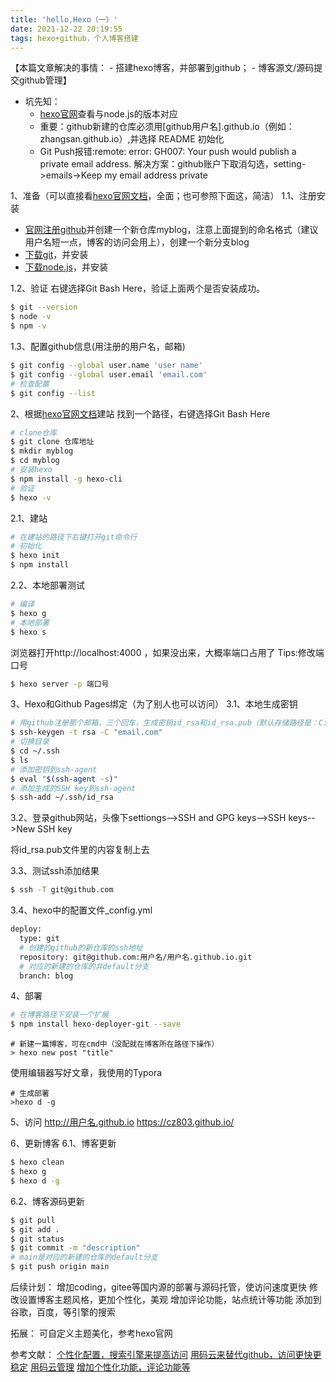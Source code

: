 ```yaml
---
title: 'hello,Hexo（一）'
date: 2021-12-22 20:19:55
tags: hexo+github，个人博客搭建
---
```


【本篇文章解决的事情：
		- 搭建hexo博客，并部署到github；
		- 博客源文/源码提交github管理】

- 坑先知： 
	- [hexo官网](https://hexo.io/zh-cn/docs/)查看与node.js的版本对应
	- 重要：github新建的仓库必须用[github用户名].github.io（例如：zhangsan.github.io）,并选择 README 初始化
	- Git Push报错:remote: error: GH007: Your push would publish a private email address. 解决方案：github账户下取消勾选，setting->emails->Keep my email address private

1、准备（可以直接看[hexo官网文档](https://hexo.io/zh-cn/docs/)，全面；也可参照下面这，简洁）
1.1、注册安装
- [官网注册github](https://github.com/)并创建一个新仓库myblog，注意上面提到的命名格式（建议用户名短一点，博客的访问会用上），创建一个新分支blog
- [下载git](https://git-scm.com/)，并安装
- [下载node.js](https://nodejs.org/en/download/)，并安装

1.2、验证
	右键选择Git Bash Here，验证上面两个是否安装成功。

```bash
$ git --version
$ node -v
$ npm -v
```
1.3、配置github信息(用注册的用户名，邮箱)

```bash
$ git config --global user.name 'user name'
$ git config --global user.email 'email.com'
# 检查配置
$ git config --list
```

2、根据[hexo官网文档](https://hexo.io/zh-cn/docs/)建站
	找到一个路径，右键选择Git Bash Here
```bash
# clone仓库
$ git clone 仓库地址
$ mkdir myblog
$ cd myblog
# 安装hexo
$ npm install -g hexo-cli
# 验证
$ hexo -v
```
2.1、建站
```bash
# 在建站的路径下右键打开git命令行
# 初始化
$ hexo init
$ npm install
```
2.2、本地部署测试
```bash
# 编译
$ hexo g
# 本地部署
$ hexo s
```
浏览器打开http://localhost:4000 ，如果没出来，大概率端口占用了
Tips:修改端口号

```bash
$ hexo server -p 端口号
```

3、Hexo和Github Pages绑定（为了别人也可以访问）
3.1、本地生成密钥
```bash
# 用github注册那个邮箱，三个回车，生成密钥id_rsa和id_rsa.pub（默认存储路径是：C:\Users\Administrator\.ssh）
$ ssh-keygen -t rsa -C "email.com"
# 切换目录
$ cd ~/.ssh
$ ls
# 添加密钥到ssh-agent
$ eval "$(ssh-agent -s)"
# 添加生成的SSH key到ssh-agent
$ ssh-add ~/.ssh/id_rsa
```
3.2、登录github网站，头像下settiongs-->SSH and GPG keys-->SSH keys-->New SSH key

将id_rsa.pub文件里的内容复制上去

3.3、测试ssh添加结果
```bash
$ ssh -T git@github.com
```

3.4、hexo中的配置文件_config.yml
```bash
deploy:
  type: git
  # 创建的github的新仓库的ssh地址
  repository: git@github.com:用户名/用户名.github.io.git
  # 对应的新建的仓库的非default分支
  branch: blog
```

4、部署
```bash
# 在博客路径下安装一个扩展
$ npm install hexo-deployer-git --save
```

```shell
# 新建一篇博客，可在cmd中（没配就在博客所在路径下操作）
> hexo new post "title"
```

使用编辑器写好文章，我使用的Typora
```shell
# 生成部署
>hexo d -g
```
5、访问
http://用户名.github.io
https://cz803.github.io/

6、更新博客
6.1、博客更新
```bash
$ hexo clean
$ hexo g
$ hexo d -g
```
6.2、博客源码更新
```bash
$ git pull
$ git add .
$ git status
$ git commit -m "description"
# main是对应的新建的仓库的default分支
$ git push origin main
```

后续计划：
	增加coding，gitee等国内源的部署与源码托管，使访问速度更快
	修改设置博客主题风格，更加个性化，美观
	增加评论功能，站点统计等功能
	添加到谷歌，百度，等引擎的搜索

拓展：
可自定义主题美化，参考hexo官网

参考文献：
[个性化配置，搜索引擎来提高访问](https://www.cnblogs.com/quellanan/p/11613109.html)
[用码云来替代github，访问更快更稳定](https://blog.csdn.net/u012294515/article/details/83045860)
[用码云管理](https://blog.csdn.net/qq_35938621/article/details/107592297)
[增加个性化功能，评论功能等](https://blog.csdn.net/qq_35117024/category_7904399.html)